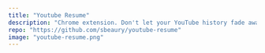 ```yaml
---
title: "Youtube Resume"
description: "Chrome extension. Don't let your YouTube history fade away ⏯️"
repo: "https://github.com/sbeaury/youtube-resume"
image: "youtube-resume.png"
---
```

